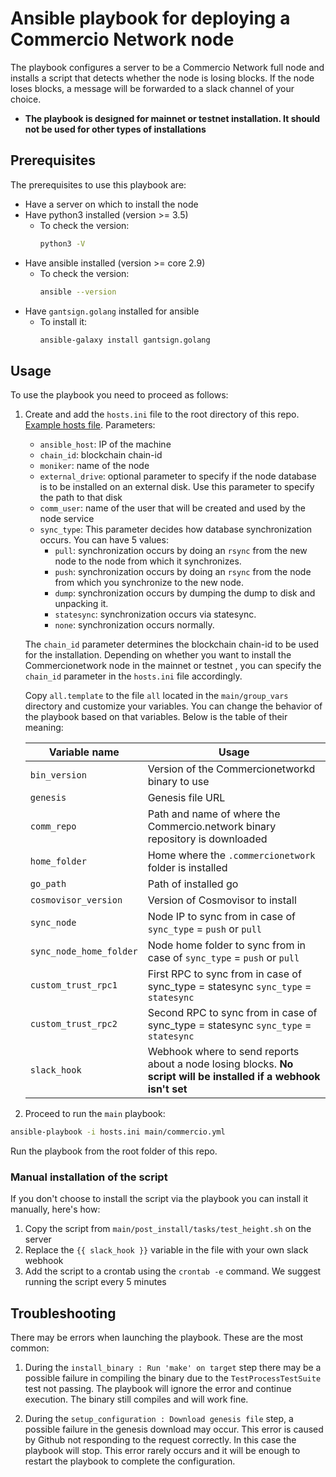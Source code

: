 # Ansible playbook for deploying a Commercio Network node
The playbook configures a server to be a Commercio Network full node and installs a script that detects whether the node is losing blocks.
If the node loses blocks, a message will be forwarded to a slack channel of your choice.

 * **The playbook is designed for mainnet or testnet installation. It should not be used for other types of installations**

## Prerequisites
The prerequisites to use this playbook are:
* Have a server on which to install the node
* Have python3 installed (version >= 3.5)
     * To check the version:
         ```bash
         python3 -V
         ```
* Have ansible installed (version >= core 2.9)
     * To check the version:
         ```bash
         ansible --version
         ```
* Have `gantsign.golang` installed for ansible
     * To install it:
         ```bash
         ansible-galaxy install gantsign.golang
         ```

## Usage
To use the playbook you need to proceed as follows:

1. Create and add the `hosts.ini` file to the root directory of this repo. [Example hosts file](.hosts.ini). Parameters:
     * `ansible_host`: IP of the machine
     * `chain_id`: blockchain chain-id
     * `moniker`: name of the node
     * `external_drive`: optional parameter to specify if the node database is to be installed on an external disk. Use this parameter to specify the path to that disk
     * `comm_user`: name of the user that will be created and used by the node service
     * `sync_type`: This parameter decides how database synchronization occurs.
     You can have 5 values:
         * `pull`: synchronization occurs by doing an `rsync` from the new node to the node from which it synchronizes.
         * `push`: synchronization occurs by doing an `rsync` from the node from which you synchronize to the new node.
         * `dump`: synchronization occurs by dumping the dump to disk and unpacking it.
         * `statesync`: synchronization occurs via statesync.
         * `none`: synchronization occurs normally.
    
     The `chain_id` parameter determines the blockchain chain-id to be used for the installation. Depending on whether you want to install the Commercionetwork node in the mainnet or testnet , you can specify the `chain_id` parameter in the `hosts.ini` file accordingly.

     Copy `all.template` to the file `all` located in the `main/group_vars` directory and customize your variables. You can change the behavior of the playbook based on that variables. Below is the table of their meaning:

     | Variable name | Usage |
     | -- | -- |
     | `bin_version` | Version of the Commercionetworkd binary to use |
     | `genesis` | Genesis file URL |
     | `comm_repo` | Path and name of where the Commercio.network binary repository is downloaded |
     | `home_folder` | Home where the `.commercionetwork` folder is installed |
     | `go_path` | Path of installed go |
     | `cosmovisor_version` | Version of Cosmovisor to install |
     | `sync_node` | Node IP to sync from in case of `sync_type` = `push` or `pull` |
     | `sync_node_home_folder` | Node home folder to sync from in case of `sync_type` = `push` or `pull` |
     | `custom_trust_rpc1` | First RPC to sync from in case of sync_type = statesync `sync_type` = `statesync` |
     | `custom_trust_rpc2` | Second RPC to sync from in case of sync_type = statesync `sync_type` = `statesync` |
     | `slack_hook` | Webhook where to send reports about a node losing blocks. **No script will be installed if a webhook isn't set** |
        
2. Proceed to run the `main` playbook:
```bash
ansible-playbook -i hosts.ini main/commercio.yml
```

Run the playbook from the root folder of this repo.

### Manual installation of the script
If you don't choose to install the script via the playbook you can install it manually, here's how:
1. Copy the script from `main/post_install/tasks/test_height.sh` on the server
2. Replace the `{{ slack_hook }}` variable in the file with your own slack webhook
3. Add the script to a crontab using the `crontab -e` command. We suggest running the script every 5 minutes

## Troubleshooting
There may be errors when launching the playbook. These are the most common:

1. During the `install_binary : Run 'make' on target` step there may be a possible failure in compiling the binary due to the `TestProcessTestSuite` test not passing.
The playbook will ignore the error and continue execution. The binary still compiles and will work fine.

2. During the `setup_configuration : Download genesis file` step, a possible failure in the genesis download may occur. This error is caused by Github not responding to the request correctly. In this case the playbook will stop. This error rarely occurs and it will be enough to restart the playbook to complete the configuration.
